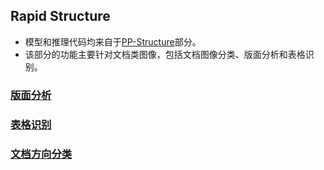 ## Rapid Structure
- 模型和推理代码均来自于[PP-Structure](https://github.com/PaddlePaddle/PaddleOCR/blob/release%2F2.6/ppstructure/README_ch.md#32)部分。
- 该部分的功能主要针对文档类图像，包括文档图像分类、版面分析和表格识别。

### [版面分析](./docs/README_Layout.md)

### [表格识别](./docs/README_Table.md)

### [文档方向分类](./docs/)